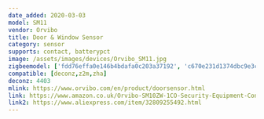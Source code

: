 ```yaml
---
date_added: 2020-03-03
model: SM11
vendor: Orvibo
title: Door & Window Sensor
category: sensor
supports: contact, batterypct
image: /assets/images/devices/Orvibo_SM11.jpg
zigbeemodel: ['fdd76effa0e146b4bdafa0c203a37192', 'c670e231d1374dbc9e3c6a9fffbd0ae6','75a4bfe8ef9c4350830a25d13e3ab068','e70f96b3773a4c9283c6862dbafb6a99']
compatible: [deconz,z2m,zha]
deconz: 4403
mlink: https://www.orvibo.com/en/product/doorsensor.html
link: https://www.amazon.co.uk/Orvibo-SM10ZW-1CO-Security-Equipment-Control/dp/B07C9L65NJ
link2: https://www.aliexpress.com/item/32809255492.html
---
```

